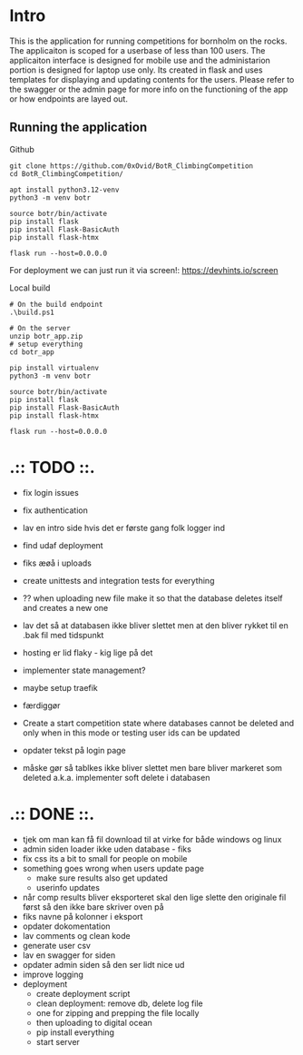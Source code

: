 # Intro
This is the application for running competitions for bornholm on the rocks.
The applicaiton is scoped for a userbase of less than 100 users.
The applicaiton interface is designed for mobile use and the administarion portion is designed for laptop use only.
Its created in flask and uses templates for displaying and updating contents for the users.
Please refer to the swagger or the admin page for more info on the functioning of the app or how endpoints are layed out.
## Running the application

Github
```
git clone https://github.com/0xOvid/BotR_ClimbingCompetition
cd BotR_ClimbingCompetition/

apt install python3.12-venv
python3 -m venv botr

source botr/bin/activate
pip install flask
pip install Flask-BasicAuth
pip install flask-htmx

flask run --host=0.0.0.0
```
For deployment we can just run it via screen!: https://devhints.io/screen

Local build
```
# On the build endpoint
.\build.ps1

# On the server
unzip botr_app.zip
# setup everything 
cd botr_app

pip install virtualenv
python3 -m venv botr

source botr/bin/activate
pip install flask
pip install Flask-BasicAuth
pip install flask-htmx

flask run --host=0.0.0.0
```

# .:: TODO ::.
- fix login issues 
- fix authentication
- lav en intro side hvis det er første gang folk logger ind

- find udaf deployment
- fiks æøå i uploads
- create unittests and integration tests for everything
- ?? when uploading new file make it so that the database deletes itself and creates a new one
- lav det så at databasen ikke bliver slettet men at den bliver rykket til en .bak fil med tidspunkt
- hosting er lid flaky - kig lige på det
- implementer state management?
- maybe setup traefik

- færdiggør

- Create a start competition state where databases cannot be deleted and only when in this mode or testing user ids can be updated
- opdater tekst på login page 
- måske gør så tablkes ikke bliver slettet men bare bliver markeret som deleted a.k.a. implementer soft delete i databasen

# .:: DONE ::.
- tjek om man kan få fil download til at virke for både windows og linux
- admin siden loader ikke uden database - fiks
- fix css its a bit to small for people on mobile
- something goes wrong when users update page
    * make sure results also get updated
    * userinfo updates
- når comp results bliver eksporteret skal den lige slette den originale fil først så den ikke bare skriver oven på 
- fiks navne på kolonner i eksport
- opdater dokomentation
- lav comments og clean kode
- generate user csv
- lav en swagger for siden 
- opdater admin siden så den ser lidt nice ud
- improve logging
- deployment
    * create deployment script
    * clean deployment: remove db, delete log file
    * one for zipping and prepping the file locally
    * then uploading to digital ocean
    * pip install everything
    * start server

